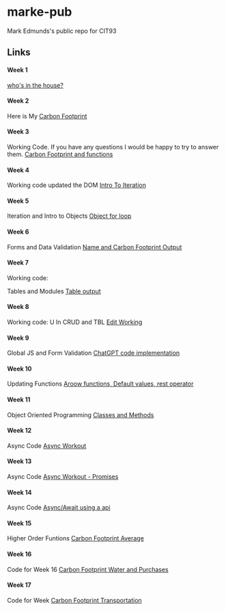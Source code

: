 # marke-pub
Mark Edmunds's public repo for CIT93

## Links

#### Week 1
[who's in the house?]([https://cit93.github.io/marke-pub/w1](https://rhinoed.github.io/CIT93-Fall23-pub/w1))

#### Week 2
Here is 
My [Carbon Footprint](https://rhinoed.github.io/CIT93-Fall23-pub/w2)

#### Week 3
Working Code. If you have any questions I would be happy to try to answer them.
[Carbon Footprint and functions](https://rhinoed.github.io/CIT93-Fall23-pub/w3)

#### Week 4
Working code updated the DOM [Intro To Iteration](https://rhinoed.github.io/CIT93-Fall23-pub/w4)

#### Week 5

Iteration and Intro to Objects [Object for loop](https://rhinoed.github.io/CIT93-Fall23-pub/w5)


#### Week 6

Forms and Data Validation [Name and Carbon Footprint Output](https://rhinoed.github.io/CIT93-Fall23-pub/w6)

#### Week 7
Working code:

Tables and Modules [Table output](https://rhinoed.github.io/CIT93-Fall23-pub/w7)

#### Week 8
Working code:
U In CRUD and TBL [Edit Working](https://rhinoed.github.io/CIT93-Fall23-pub/w8)

#### Week 9
Global JS and Form Validation [ChatGPT code implementation](https://rhinoed.github.io/CIT93-Fall23-pub/w9)

#### Week 10
Updating Functions [Aroow functions, Default values, rest operator](https://rhinoed.github.io/CIT93-Fall23-pub/w10)

#### Week 11
Object Oriented Programming [Classes and Methods](https://rhinoed.github.io/CIT93-Fall23-pub/w11)

#### Week 12
Async Code [Async Workout](https://rhinoed.github.io/CIT93-Fall23-pub/w12)

#### Week 13
Async Code [Async Workout - Promises](https://rhinoed.github.io/CIT93-Fall23-pub/w13)

#### Week 14
Async Code [Async/Await using a api](https://rhinoed.github.io/CIT93-Fall23-pub/w14)

#### Week 15
Higher Order Funtions [Carbon Footprint Average](https://rhinoed.github.io/CIT93-Fall23-pub/w15)

#### Week 16
Code for Week 16 [Carbon Footprint Water and Purchases](https://rhinoed.github.io/CIT93-Fall23-pub/w16)

#### Week 17
Code for Week [Carbon Footprint Transportation](https://rhinoed.github.io/CIT93-Fall23-pub/w17)
